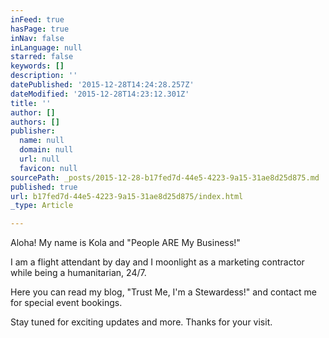 ```yaml
---
inFeed: true
hasPage: true
inNav: false
inLanguage: null
starred: false
keywords: []
description: ''
datePublished: '2015-12-28T14:24:28.257Z'
dateModified: '2015-12-28T14:23:12.301Z'
title: ''
author: []
authors: []
publisher:
  name: null
  domain: null
  url: null
  favicon: null
sourcePath: _posts/2015-12-28-b17fed7d-44e5-4223-9a15-31ae8d25d875.md
published: true
url: b17fed7d-44e5-4223-9a15-31ae8d25d875/index.html
_type: Article

---
```

Aloha! My name is Kola and "People ARE My Business!" 

I am a flight attendant by day and I moonlight as a marketing contractor while being a humanitarian, 24/7\. 

Here you can read my blog, "Trust Me, I'm a Stewardess!" and contact me for special event bookings. 

Stay tuned for exciting updates and more. Thanks for your visit.